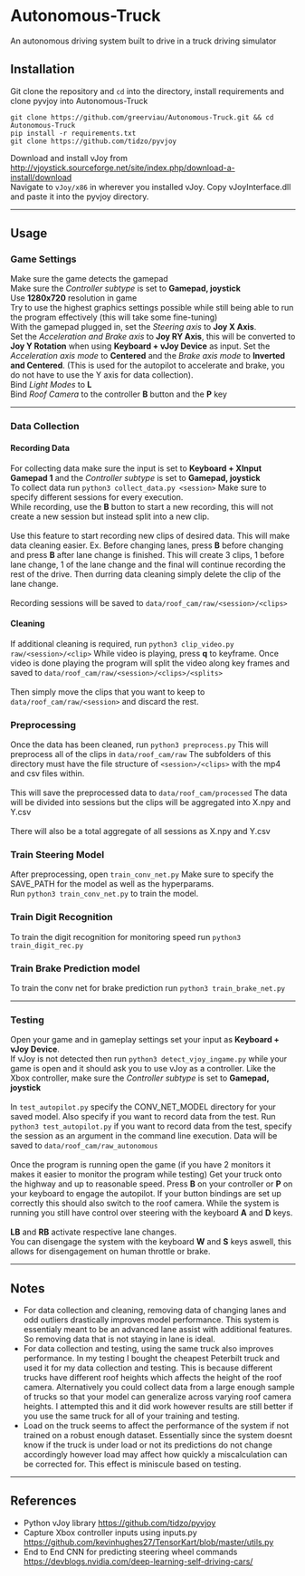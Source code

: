 # Autonomous-Truck
An autonomous driving system built to drive in a truck driving simulator

## Installation
Git clone the repository and ```cd``` into the directory, install requirements and clone pyvjoy into Autonomous-Truck
``` 
git clone https://github.com/greerviau/Autonomous-Truck.git && cd Autonomous-Truck
pip install -r requirements.txt
git clone https://github.com/tidzo/pyvjoy
```
Download and install vJoy from http://vjoystick.sourceforge.net/site/index.php/download-a-install/download  
Navigate to ```vJoy/x86``` in wherever you installed vJoy. Copy vJoyInterface.dll and paste it into the pyvjoy directory.  
___

## Usage 
### Game Settings
Make sure the game detects the gamepad<br/>
Make sure the _Controller subtype_ is set to **Gamepad, joystick**<br/>
Use **1280x720** resolution in game<br/>
Try to use the highest graphics settings possible while still being able to run the program effectively (this will take some fine-tuning)<br/>
With the gamepad plugged in, set the _Steering axis_ to **Joy X Axis**.<br/>
Set the _Acceleration and Brake axis_ to **Joy RY Axis**, this will be converted to **Joy Y Rotation** when using **Keyboard + vJoy Device** as input. Set the _Acceleration axis mode_ to **Centered** and the _Brake axis mode_ to **Inverted and Centered**. (This is used for the autopilot to accelerate and brake, you do not have to use the Y axis for data collection).<br/>
Bind _Light Modes_ to **L**<br/>
Bind _Roof Camera_ to the controller **B** button and the **P** key<br/>
___

### Data Collection
#### Recording Data
For collecting data make sure the input is set to **Keyboard + XInput Gamepad 1** and the _Controller subtype_ is set to **Gamepad, joystick**<br/>
To collect data run ```python3 collect_data.py <session>``` Make sure to specify different sessions for every execution.<br/> 
While recording, use the **B** button to start a new recording, this will not create a new session but instead split into a new clip.<br/>  
Use this feature to start recording new clips of desired data. This will make data cleaning easier. Ex. Before changing lanes, press **B** before changing and press **B** after lane change is finished. This will create 3 clips, 1 before lane change, 1 of the lane change and the final will continue recording the rest of the drive. Then durring data cleaning simply delete the clip of the lane change.<br/>  
Recording sessions will be saved to ```data/roof_cam/raw/<session>/<clips>```
#### Cleaning
If additional cleaning is required, run ```python3 clip_video.py raw/<session>/<clip>``` While video is playing, press **q** to keyframe. Once video is done playing the program will split the video along key frames and saved to ```data/roof_cam/raw/<session>/<clips>/<splits>```<br/>   
Then simply move the clips that you want to keep to ```data/roof_cam/raw/<session>``` and discard the rest.
### Preprocessing
Once the data has been cleaned, run ```python3 preprocess.py``` This will preprocess all of the clips in ```data/roof_cam/raw``` The subfolders of this directory must have the file structure of ```<session>/<clips>``` with the mp4 and csv files within.<br/>  
This will save the preprocessed data to ```data/roof_cam/processed``` The data will be divided into sessions but the clips will be aggregated into X.npy and Y.csv<br/>   
There will also be a total aggregate of all sessions as X.npy and Y.csv 
### Train Steering Model
After preprocessing, open ```train_conv_net.py``` Make sure to specify the SAVE_PATH for the model as well as the hyperparams.<br/> 
Run ```python3 train_conv_net.py``` to train the model.
### Train Digit Recognition
To train the digit recognition for monitoring speed run ```python3 train_digit_rec.py```
### Train Brake Prediction model
To train the conv net for brake prediction run ```python3 train_brake_net.py```
___

### Testing
Open your game and in gameplay settings set your input as **Keyboard + vJoy Device**.<br/>
If vJoy is not detected then run ```python3 detect_vjoy_ingame.py``` while your game is open and it should ask you to use vJoy as a controller. Like the Xbox controller, make sure the _Controller subtype_ is set to **Gamepad, joystick**<br/>   
In ```test_autopilot.py``` specify the CONV_NET_MODEL directory for your saved model. Also specify if you want to record data from the test. Run ```python3 test_autopilot.py``` if you want to record data from the test, specify the session as an argument in the command line execution. Data will be saved to ```data/roof_cam/raw_autonomous```<br/>   
Once the program is running open the game (if you have 2 monitors it makes it easier to monitor the program while testing) Get your truck onto the highway and up to reasonable speed. Press **B** on your controller or **P** on your keyboard to engage the autopilot. If your button bindings are set up correctly this should also switch to the roof camera. While the system is running you still have control over steering with the keyboard **A** and **D** keys.<br/>   
**LB** and **RB** activate respective lane changes.<br/>
You can disengage the system with the keyboard **W** and **S** keys aswell, this allows for disengagement on human throttle or brake.
___

## Notes
* For data collection and cleaning, removing data of changing lanes and odd outliers drastically improves model performance. This system is essentialy meant to be an advanced lane assist with additional features. So removing data that is not staying in lane is ideal.
* For data collection and testing, using the same truck also improves performance. In my testing I bought the cheapest Peterbilt truck and used it for my data collection and testing. This is because different trucks have different roof heights which affects the height of the roof camera. Alternatively you could collect data from a large enough sample of trucks so that your model can generalize across varying roof camera heights. I attempted this and it did work however results are still better if you use the same truck for all of your training and testing.
* Load on the truck seems to affect the performance of the system if not trained on a robust enough dataset. Essentially since the system doesnt know if the truck is under load or not its predictions do not change accordingly however load may affect how quickly a miscalculation can be corrected for. This effect is miniscule based on testing.
___

## References
* Python vJoy library https://github.com/tidzo/pyvjoy<br/>
* Capture Xbox controller inputs using inputs.py https://github.com/kevinhughes27/TensorKart/blob/master/utils.py<br/>
* End to End CNN for predicting steering wheel commands https://devblogs.nvidia.com/deep-learning-self-driving-cars/<br/>
